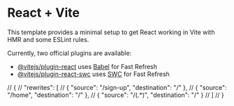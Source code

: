 # React + Vite

This template provides a minimal setup to get React working in Vite with HMR and some ESLint rules.

Currently, two official plugins are available:

- [@vitejs/plugin-react](https://github.com/vitejs/vite-plugin-react/blob/main/packages/plugin-react/README.md) uses [Babel](https://babeljs.io/) for Fast Refresh
- [@vitejs/plugin-react-swc](https://github.com/vitejs/vite-plugin-react-swc) uses [SWC](https://swc.rs/) for Fast Refresh



// {
//   "rewrites": [
//     { "source": "/sign-up", "destination": "/" },
//     { "source": "/home", "destination": "/" },
//     { "source": "/(.*)", "destination": "/" }
//   ]
// }
